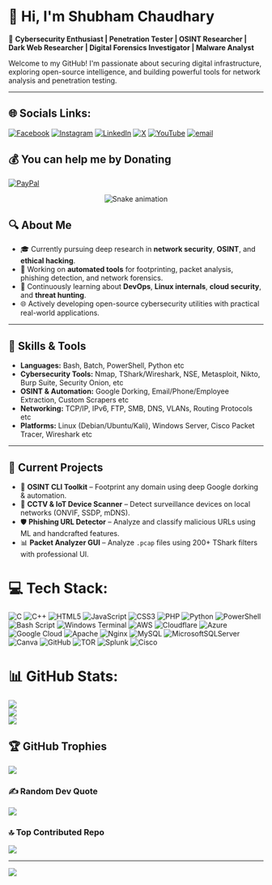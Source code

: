 # 👋 Hi, I'm Shubham Chaudhary

🎯 **Cybersecurity Enthusiast | Penetration Tester | OSINT Researcher | Dark Web Researcher | Digital Forensics Investigator | Malware Analyst**

Welcome to my GitHub! I'm passionate about securing digital infrastructure, exploring open-source intelligence, and building powerful tools for network analysis and penetration testing.

---

## 🌐 Socials Links:
[![Facebook](https://img.shields.io/badge/Facebook-%231877F2.svg?logo=Facebook&logoColor=white)](https://facebook.com/sonu.dogra.359) [![Instagram](https://img.shields.io/badge/Instagram-%23E4405F.svg?logo=Instagram&logoColor=white)](https://instagram.com/xpert4cyber) [![LinkedIn](https://img.shields.io/badge/LinkedIn-%230077B5.svg?logo=linkedin&logoColor=white)](https://linkedin.com/in/shubham-chaudhary-6360561b9) [![X](https://img.shields.io/badge/X-black.svg?logo=X&logoColor=white)](https://x.com/Xpert4Cyber) [![YouTube](https://img.shields.io/badge/YouTube-%23FF0000.svg?logo=YouTube&logoColor=white)](https://youtube.com/@Tutorials4Cyber) [![email](https://img.shields.io/badge/Email-D14836?logo=gmail&logoColor=white)](mailto:xpert4cyber@gmail.com) 

## 💰 You can help me by Donating
  [![PayPal](https://img.shields.io/badge/PayPal-00457C?style=for-the-badge&logo=paypal&logoColor=white)](https://paypal.me/Chaudhary699) 

<!-- Snake Game Repo View -->

<div align="center">
  <img src="https://profile-readme-generator.com/assets/snake.svg" alt="Snake animation" />
</div>

## 🔍 About Me

- 🎓 Currently pursuing deep research in **network security**, **OSINT**, and **ethical hacking**.
- 💼 Working on **automated tools** for footprinting, packet analysis, phishing detection, and network forensics.
- 🧠 Continuously learning about **DevOps**, **Linux internals**, **cloud security**, and **threat hunting**.
- 🌐 Actively developing open-source cybersecurity utilities with practical real-world applications.

---

## 🧰 Skills & Tools

- **Languages:** Bash, Batch, PowerShell, Python etc
- **Cybersecurity Tools:** Nmap, TShark/Wireshark, NSE, Metasploit, Nikto, Burp Suite, Security Onion,  etc
- **OSINT & Automation:** Google Dorking, Email/Phone/Employee Extraction, Custom Scrapers etc
- **Networking:** TCP/IP, IPv6, FTP, SMB, DNS, VLANs, Routing Protocols etc
- **Platforms:** Linux (Debian/Ubuntu/Kali), Windows Server, Cisco Packet Tracer, Wireshark etc

---

## 🧪 Current Projects

- 🔎 **OSINT CLI Toolkit** – Footprint any domain using deep Google dorking & automation.
- 📡 **CCTV & IoT Device Scanner** – Detect surveillance devices on local networks (ONVIF, SSDP, mDNS).
- 🛡️ **Phishing URL Detector** – Analyze and classify malicious URLs using ML and handcrafted features.
- 📊 **Packet Analyzer GUI** – Analyze `.pcap` files using 200+ TShark filters with professional UI.

# 💻 Tech Stack:
![C](https://img.shields.io/badge/c-%2300599C.svg?style=for-the-badge&logo=c&logoColor=white) ![C++](https://img.shields.io/badge/c++-%2300599C.svg?style=for-the-badge&logo=c%2B%2B&logoColor=white) ![HTML5](https://img.shields.io/badge/html5-%23E34F26.svg?style=for-the-badge&logo=html5&logoColor=white) ![JavaScript](https://img.shields.io/badge/javascript-%23323330.svg?style=for-the-badge&logo=javascript&logoColor=%23F7DF1E) ![CSS3](https://img.shields.io/badge/css3-%231572B6.svg?style=for-the-badge&logo=css3&logoColor=white) ![PHP](https://img.shields.io/badge/php-%23777BB4.svg?style=for-the-badge&logo=php&logoColor=white) ![Python](https://img.shields.io/badge/python-3670A0?style=for-the-badge&logo=python&logoColor=ffdd54) ![PowerShell](https://img.shields.io/badge/PowerShell-%235391FE.svg?style=for-the-badge&logo=powershell&logoColor=white) ![Bash Script](https://img.shields.io/badge/bash_script-%23121011.svg?style=for-the-badge&logo=gnu-bash&logoColor=white) ![Windows Terminal](https://img.shields.io/badge/Windows%20Terminal-%234D4D4D.svg?style=for-the-badge&logo=windows-terminal&logoColor=white) ![AWS](https://img.shields.io/badge/AWS-%23FF9900.svg?style=for-the-badge&logo=amazon-aws&logoColor=white) ![Cloudflare](https://img.shields.io/badge/Cloudflare-F38020?style=for-the-badge&logo=Cloudflare&logoColor=white) ![Azure](https://img.shields.io/badge/azure-%230072C6.svg?style=for-the-badge&logo=microsoftazure&logoColor=white) ![Google Cloud](https://img.shields.io/badge/GoogleCloud-%234285F4.svg?style=for-the-badge&logo=google-cloud&logoColor=white) ![Apache](https://img.shields.io/badge/apache-%23D42029.svg?style=for-the-badge&logo=apache&logoColor=white) ![Nginx](https://img.shields.io/badge/nginx-%23009639.svg?style=for-the-badge&logo=nginx&logoColor=white) ![MySQL](https://img.shields.io/badge/mysql-4479A1.svg?style=for-the-badge&logo=mysql&logoColor=white) ![MicrosoftSQLServer](https://img.shields.io/badge/Microsoft%20SQL%20Server-CC2927?style=for-the-badge&logo=microsoft%20sql%20server&logoColor=white) ![Canva](https://img.shields.io/badge/Canva-%2300C4CC.svg?style=for-the-badge&logo=Canva&logoColor=white) ![GitHub](https://img.shields.io/badge/github-%23121011.svg?style=for-the-badge&logo=github&logoColor=white) ![TOR](https://img.shields.io/badge/tor-%237E4798.svg?style=for-the-badge&logo=tor-project&logoColor=white) ![Splunk](https://img.shields.io/badge/splunk-%23000000.svg?style=for-the-badge&logo=splunk&logoColor=white) ![Cisco](https://img.shields.io/badge/cisco-%23049fd9.svg?style=for-the-badge&logo=cisco&logoColor=black)
# 📊 GitHub Stats:
![](https://github-readme-stats.vercel.app/api?username=Xpert4Cyber&theme=dark&hide_border=false&include_all_commits=true&count_private=true)<br/>
![](https://nirzak-streak-stats.vercel.app/?user=Xpert4Cyber&theme=dark&hide_border=false)<br/>
![](https://github-readme-stats.vercel.app/api/top-langs/?username=Xpert4Cyber&theme=dark&hide_border=false&include_all_commits=true&count_private=true&layout=compact)

## 🏆 GitHub Trophies
![](https://github-profile-trophy.vercel.app/?username=Xpert4Cyber&theme=radical&no-frame=false&no-bg=true&margin-w=4)

### ✍️ Random Dev Quote
![](https://quotes-github-readme.vercel.app/api?type=horizontal&theme=radical)

### 🔝 Top Contributed Repo
![](https://github-contributor-stats.vercel.app/api?username=Xpert4Cyber&limit=5&theme=dark&combine_all_yearly_contributions=true)

---
[![](https://visitcount.itsvg.in/api?id=Xpert4Cyber&icon=0&color=0)](https://visitcount.itsvg.in)

  
<!-- Proudly created with GPRM ( https://gprm.itsvg.in ) -->
